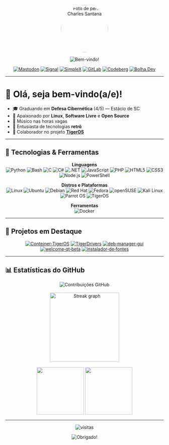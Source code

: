 <p align="center">
  <img src="https://github.com/selrahcsan.png" width="150" height="150" style="border-radius: 50%;" alt="Foto de perfil Charles Santana">
</p>

<p align="center">
  <img src="https://user-images.githubusercontent.com/74038190/212284115-f47cd8ff-2ffb-4b04-b5bf-4d1c14c0247f.gif" alt="Bem-vindo!" />
</p>

<div align="center">

[![Mastodon](https://img.shields.io/badge/Mastodon-6364FF?style=flat-square&logo=mastodon&logoColor=white)](https://mastodon.social/@charlesstna)
[![Signal](https://img.shields.io/badge/Signal-3A76F0?style=flat-square&logo=signal&logoColor=white)](https://signal.me/#eu/4L3AX9j8C1E2fJd_5DVxyYjDds4F1s_jSRViEDfWhazXLJpbG15HF5uZLAPnyfkm)
[![SimpleX](https://img.shields.io/badge/SimpleX-000000?style=flat-square)](https://simplex.chat/contact)
[![GitLab](https://img.shields.io/badge/GitLab-FC6D26?style=flat-square&logo=gitlab&logoColor=white)](https://gitlab.com/charlesstna)
[![Codeberg](https://img.shields.io/badge/Codeberg-2185D0?style=flat-square&logo=codeberg&logoColor=white)](https://codeberg.org/charlesstna)
[![Bolha.Dev](https://img.shields.io/badge/Bolha.dev-ff5e5b?style=flat-square&logo=debian&logoColor=white)](https://bolha.dev/charlesstna)

</div>

---

# 👋 Olá, seja bem-vindo(a/e)!

- 🎓 Graduando em **Defesa Cibernética** (4/5) — Estácio de SC  
- 🐧 Apaixonado por **Linux**, **Software Livre** e **Open Source**  
- 🎸 Músico nas horas vagas  
- 💾 Entusiasta de tecnologias **retrô**  
- 🐯 Colaborador no projeto [**TigerOS**](https://tigeros.com.br)

---

## 🚀 Tecnologias & Ferramentas

<div align="center">

**Linguagens**  
![Python](https://img.shields.io/badge/Python-3776AB?style=flat&logo=python&logoColor=white)
![Bash](https://img.shields.io/badge/Bash-4EAA25?style=flat&logo=gnubash&logoColor=white)
![C](https://img.shields.io/badge/C-00599C?style=flat&logo=c&logoColor=white)
![C#](https://img.shields.io/badge/C%23-239120?style=flat&logo=csharp&logoColor=white)
![.NET](https://img.shields.io/badge/.NET-512BD4?style=flat&logo=dotnet&logoColor=white)
![JavaScript](https://img.shields.io/badge/JavaScript-F7DF1E?style=flat&logo=javascript&logoColor=black)
![PHP](https://img.shields.io/badge/PHP-777BB4?style=flat&logo=php&logoColor=white)
![HTML5](https://img.shields.io/badge/HTML5-E34F26?style=flat&logo=html5&logoColor=white)
![CSS3](https://img.shields.io/badge/CSS3-1572B6?style=flat&logo=css3&logoColor=white)
![Node.js](https://img.shields.io/badge/Node.js-339933?style=flat&logo=nodedotjs&logoColor=white)
![PowerShell](https://img.shields.io/badge/PowerShell-5391FE?style=flat&logo=powershell&logoColor=white)

**Distros e Plataformas**  
![Linux](https://img.shields.io/badge/Linux-FCC624?style=flat&logo=linux&logoColor=black)
![Ubuntu](https://img.shields.io/badge/Ubuntu-E95420?style=flat&logo=ubuntu&logoColor=white)
![Debian](https://img.shields.io/badge/Debian-A81D33?style=flat&logo=debian&logoColor=white)
![Red Hat](https://img.shields.io/badge/Red%20Hat-EE0000?style=flat&logo=redhat&logoColor=white)
![Fedora](https://img.shields.io/badge/Fedora-294172?style=flat&logo=fedora&logoColor=white)
![openSUSE](https://img.shields.io/badge/openSUSE-73BA25?style=flat&logo=opensuse&logoColor=white)
![Kali Linux](https://img.shields.io/badge/Kali%20Linux-557C94?style=flat&logo=kalilinux&logoColor=white)
![Parrot OS](https://img.shields.io/badge/Parrot%20OS-0085b2?style=flat&logo=parrotsecurity&logoColor=white)
![TigerOS](https://img.shields.io/badge/TigerOS-E5783B?style=flat&logo=linux&logoColor=white)

**Ferramentas**  
![Docker](https://img.shields.io/badge/Docker-2496ED?style=flat&logo=docker&logoColor=white)

</div>

---

## 📌 Projetos em Destaque

<div align="center">

[![Conteiner‑TigerOS](https://github-readme-stats.vercel.app/api/pin/?username=selrahcsan&repo=Conteiner-TigerOS&theme=dark)](https://github.com/selrahcsan/Conteiner-TigerOS)
[![TigerDrivers](https://github-readme-stats.vercel.app/api/pin/?username=selrahcsan&repo=TigerDrivers&theme=dark)](https://github.com/selrahcsan/TigerDrivers)
[![deb‑manager‑gui](https://github-readme-stats.vercel.app/api/pin/?username=selrahcsan&repo=deb-manager-gui&theme=dark)](https://github.com/selrahcsan/deb-manager-gui)
[![welcome‑qt‑beta](https://github-readme-stats.vercel.app/api/pin/?username=selrahcsan&repo=welcome-qt-beta&theme=dark)](https://github.com/selrahcsan/welcome-qt-beta)
[![instalador‑de‑fontes](https://github-readme-stats.vercel.app/api/pin/?username=selrahcsan&repo=instalador-de-fontes&theme=dark)](https://github.com/selrahcsan/instalador-de-fontes)

</div>

---

## 📊 Estatísticas do GitHub

<div align="center">
  <img src="https://github-contributor-stats.vercel.app/api?username=selrahcsan&limit=5&theme=dark&combine_all_yearly_contributions=true" alt="Contribuições GitHub" />
  <br><br>
  <img src="https://streak-stats.demolab.com?user=selrahcsan&locale=pt-br&mode=daily&theme=dark&hide_border=false&border_radius=5" height="220" alt="Streak graph" />
  <br><br>
  <img src="https://github-readme-stats.vercel.app/api?username=selrahcsan&show_icons=true&include_all_commits=true&count_private=true&theme=dark&hide_border=false" height="150" />
  <img src="https://github-readme-stats.vercel.app/api/top-langs?username=selrahcsan&layout=compact&langs_count=6&theme=dark&hide_border=false" height="150" />
</div>

---

<p align="center">
  <img src="https://komarev.com/ghpvc/?username=selrahcsan&style=flat-square&color=blue" alt="visitas"/>
</p>

<p align="center">
  <img src="https://user-images.githubusercontent.com/74038190/212284115-f47cd8ff-2ffb-4b04-b5bf-4d1c14c0247f.gif" alt="Obrigado!" />
</p>
